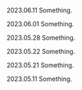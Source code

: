 
2023.06.11 Something.

2023.06.01 Something.

2023.05.28 Something.

2023.05.22 Something.

2023.05.21 Something.

2023.05.11 Something.
